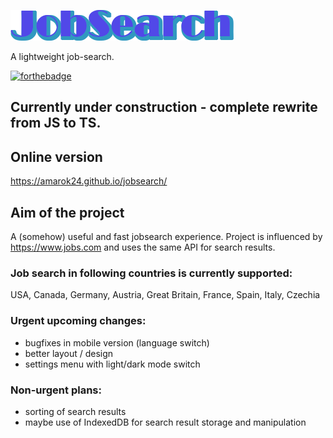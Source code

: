![Logo](./jobsearch-logo.webp?raw=true "Logo")

A lightweight job-search.

[![forthebadge](https://forthebadge.com/images/badges/made-with-typescript.svg)](https://forthebadge.com)

## Currently under construction - complete rewrite from JS to TS.

## Online version
https://amarok24.github.io/jobsearch/

## Aim of the project
A (somehow) useful and fast jobsearch experience. Project is influenced by https://www.jobs.com and uses the same API for search results.

### Job search in following countries is currently supported:
USA, Canada, Germany, Austria, Great Britain, France, Spain, Italy, Czechia

### Urgent upcoming changes:
- bugfixes in mobile version (language switch)
- better layout / design
- settings menu with light/dark mode switch

### Non-urgent plans:
- sorting of search results
- maybe use of IndexedDB for search result storage and manipulation
